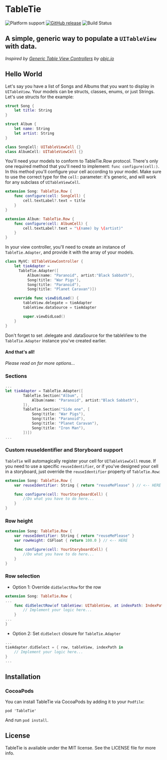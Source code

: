 # TableTie   
![Platform support](https://img.shields.io/badge/platform-ios-lightgrey.svg?style=flat-square) [![GitHub release](https://img.shields.io/github/release/vladimirkofman/tabletie.svg?maxAge=3600)](https://github.com/vladimirkofman/TableTie/releases) ![Build Status](https://img.shields.io/travis/vladimirkofman/TableTie/master.svg?style=flat-square)
## A simple, generic way to populate a `UITableView` with data.  
*Inspired by
[Generic Table View Controllers](https://talk.objc.io/episodes/S01E26-generic-table-view-controllers-part-2 "Swift Talk") by [objc.io](https://www.objc.io/)*

## Hello World
Let's say you have a list of Songs and Albums that you want to display in `UITableView`. Your models can be structs, classes, enums, or just Strings. Let's use structs for the example:
```swift
struct Song {
    let title: String
}

struct Album {
    let name: String
    let artist: String
}

class SongCell: UITableViewCell {}
class AlbumCell: UITableViewCell {}
```
You'll need your models to conform to TableTie.Row protocol. There's only one required method that you'll need to implement: `func configure(cell:)`. In this method you'll configure your cell according to your model. Make sure to use the correct type for the `cell:` parameter: it's generic, and will work for any subclass of `UITableViewCell`.

```swift
extension Song: TableTie.Row {
    func configure(cell: SongCell) {
        cell.textLabel?.text = title
    }
}

extension Album: TableTie.Row {
    func configure(cell: AlbumCell) {
        cell.textLabel?.text = "\(name) by \(artist)"
    }
}
```
In your view controller, you'll need to create an instance of `TableTie.Adapter`, and provide it with the array of your models.
```swift
class MyVC: UITableViewController {  
    let tieAdapter =
      TableTie.Adapter([
          Album(name: "Paranoid", artist:"Black Sabbath"),
          Song(title: "War Pigs"),
          Song(title: "Paranoid"),
          Song(title: "Planet Caravan")])

    override func viewDidLoad() {
        tableView.delegate = tieAdapter
        tableView.dataSource = tieAdapter

        super.viewDidLoad()
    }
}
```
Don't forget to set .delegate and .dataSource for the tableView to the `TableTie.Adapter` instance you've created earlier.    

#### And that's all!  
*Please read on for more options...*

### Sections
```swift
...
let tieAdapter = TableTie.Adapter([
        TableTie.Section("Album", [
            Album(name: "Paranoid", artist:"Black Sabbath"),
        ]),
        TableTie.Section("Side one", [
            Song(title: "War Pigs"),
            Song(title: "Paranoid"),
            Song(title: "Planet Caravan"),
            Song(title: "Iron Man"),
        ])])
...
```

### Custom reuseIdentifier and Storyboard support
`TableTie` will automagically register your cell for `UITableViewCell` reuse. If you need to use a specific `reuseIdentifier`, or if you've designed your cell in a storyboard, just override the `reuseIdentifier` property of `TableTie.Row`:
```swift
extension Song: TableTie.Row {
    var reuseIdentifier: String { return "reuseMePlease" } // <-- HERE

    func configure(cell: YourStoryboardCell) {
        //Do what you have to do here...
    }
}
```

### Row height
```swift
extension Song: TableTie.Row {
    var reuseIdentifier: String { return "reuseMePlease" }
    var rowHeight: CGFloat { return 100.0 } // <-- HERE

    func configure(cell: YourStoryboardCell) {
        //Do what you have to do here...
    }
}
```

### Row selection
* Option 1: Override `didSelectRow` for the row
```swift
extension Song: TableTie.Row {
...
    func didSelectRow(of tableView: UITableView, at indexPath: IndexPath) {
        // Implement your logic here...
    }
...
}
```
* Option 2: Set `didSelect` closure for `TableTie.Adapter`
```swift
...
tieAdapter.didSelect = { row, tableView, indexPath in
    // Implement your logic here...
}
...
```

## Installation

### CocoaPods

You can install TableTie via CocoaPods by adding it to your `Podfile`:
```
pod 'TableTie'
```

And run `pod install`.

## License

TableTie is available under the MIT license. See the LICENSE file for more info.

